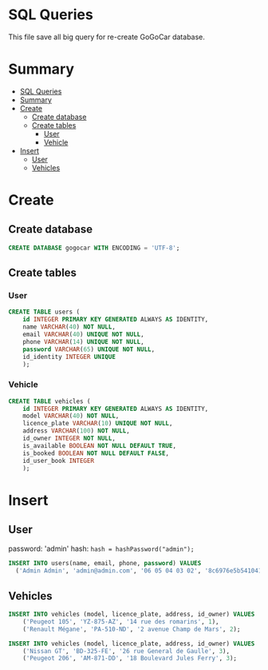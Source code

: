 # SQL Queries

This file save all big query for re-create GoGoCar database.

# Summary

- [SQL Queries](#sql-queries)
- [Summary](#summary)
- [Create](#create)
  - [Create database](#create-database)
  - [Create tables](#create-tables)
    - [User](#user)
    - [Vehicle](#vehicle)
- [Insert](#insert)
  - [User](#user-1)
  - [Vehicles](#vehicles)

# Create

## Create database

```sql
CREATE DATABASE gogocar WITH ENCODING = 'UTF-8';
```

## Create tables

### User

```sql
CREATE TABLE users (
    id INTEGER PRIMARY KEY GENERATED ALWAYS AS IDENTITY, 
    name VARCHAR(40) NOT NULL,
    email VARCHAR(40) UNIQUE NOT NULL,
    phone VARCHAR(14) UNIQUE NOT NULL,
    password VARCHAR(65) UNIQUE NOT NULL,
    id_identity INTEGER UNIQUE
    );
```

### Vehicle

```sql
CREATE TABLE vehicles (
    id INTEGER PRIMARY KEY GENERATED ALWAYS AS IDENTITY, 
    model VARCHAR(40) NOT NULL, 
    licence_plate VARCHAR(10) UNIQUE NOT NULL,
    address VARCHAR(100) NOT NULL,
    id_owner INTEGER NOT NULL,
    is_available BOOLEAN NOT NULL DEFAULT TRUE,
    is_booked BOOLEAN NOT NULL DEFAULT FALSE,
    id_user_book INTEGER
    );
```


# Insert

## User

password: 'admin'
hash: `hash = hashPassword("admin");`

```sql
INSERT INTO users(name, email, phone, password) VALUES
  ('Admin Admin', 'admin@admin.com', '06 05 04 03 02', '8c6976e5b5410415bde908bd4dee15dfb167a9c873fc4bb8a81f6f2ab448a918');
```

## Vehicles

```sql
INSERT INTO vehicles (model, licence_plate, address, id_owner) VALUES 
    ('Peugeot 105', 'YZ-875-AZ', '14 rue des romarins', 1),
    ('Renault Mégane', 'PA-510-ND', '2 avenue Champ de Mars', 2);
```

```sql
INSERT INTO vehicles (model, licence_plate, address, id_owner) VALUES 
    ('Nissan GT', 'BD-325-FE', '26 rue General de Gaulle', 3),
    ('Peugeot 206', 'AM-871-DD', '18 Boulevard Jules Ferry', 3);
```